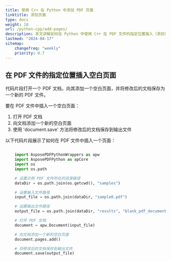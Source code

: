 ```yaml
---
title: 使用 C++ 在 Python 中添加 PDF 页面
linktitle: 添加页面
type: docs
weight: 10
url: /python-cpp/add-pages/
description: 本文讲解如何在 Python 中使用 C++ 在 PDF 文件的指定位置插入（添加）页面。
lastmod: "2024-04-17"
sitemap:
    changefreq: "weekly"
    priority: 0.7
---
```


## 在 PDF 文件的指定位置插入空白页面

代码片段打开一个 PDF 文档，向其添加一个空白页面，并将修改后的文档保存为一个新的 PDF 文件。

要在 PDF 文件中插入一个空白页面：

1. 打开 PDF 文档
1. 向文档添加一个新的空白页面
1. 使用 'document.save' 方法将修改后的文档保存到输出文件

以下代码片段展示了如何在 PDF 文件中插入一个页面：

```python

    import AsposePDFPythonWrappers as apw
    import AsposePDFPython as apCore
    import os
    import os.path

    # 设置示例 PDF 文件所在的目录路径
    dataDir = os.path.join(os.getcwd(), "samples")

    # 设置输入文件路径
    input_file = os.path.join(dataDir, "sample0.pdf")

    # 设置输出文件路径
    output_file = os.path.join(dataDir, "results", "blank_pdf_document.pdf")

    # 打开 PDF 文档
    document = apw.Document(input_file)

    # 向文档添加一个新的空白页面
    document.pages.add()

    # 将修改后的文档保存到输出文件
    document.save(output_file)
```
